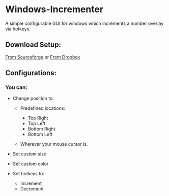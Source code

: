 # Windows-Incrementer
A simple configurable GUI for windows which increments a number overlay via hotkeys.

## Download Setup:
[From Sourceforge](https://sourceforge.net/projects/windows-incrementer/files/WinIncrementSetup.exe/download "Download from Sourceforge") or
[From Dropbox](https://www.dropbox.com/s/4aj5pag8y2jlm0v/WinIncrementSetup.exe?dl=1 "Download from Dropbox")


## Configurations:
### You can:
* Change position to:
    * Predefined locations: 
        * Top Right
        * Top Left
        * Bottom Right
        * Bottom Left
        
    * Wherever your mouse cursor is.
    
* Set custom size

* Set custom color

* Set hotkeys to:
    * Increment
    * Decrement
